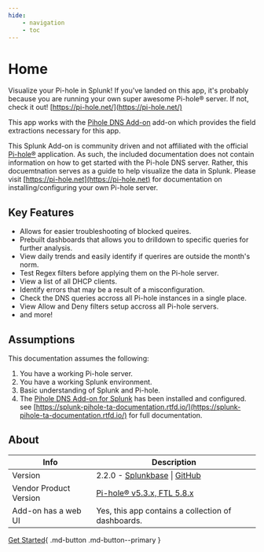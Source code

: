 ```yaml
---
hide:
    - navigation
    - toc
---
```

# Home

Visualize your Pi-hole in Splunk! If you've landed on this app, it's probably because you are running your own super awesome Pi-hole® server. If not, check it out! [https://pi-hole.net/](https://pi-hole.net/)

This app works with the [Pihole DNS Add-on](https://splunkbase.splunk.com/app/4505/) add-on which provides the field extractions necessary for this app.

This Splunk Add-on is community driven and not affiliated with the official [Pi-hole®](https://pi-hole.net) application. As such, the included documentation does not contain information on how to get started with the Pi-hole DNS server. Rather, this docuemtnation serves as a guide to help visualize the data in Splunk. Please visit [https://pi-hole.net](https://pi-hole.net) for documentation on installing/configuring your own Pi-hole server.

## Key Features

* Allows for easier troubleshooting of blocked queires.
* Prebuilt dashboards that allows you to drilldown to specific queries for further analysis.
* View daily trends and easily identify if querires are outside the month's norm. 
* Test Regex filters before applying them on the Pi-hole server.
* View a list of all DHCP clients.
* Identify errors that may be a result of a misconfiguration.
* Check the DNS queries accross all Pi-hole instances in a single place.
* View Allow and Deny filters setup accross all Pi-hole servers.
* and more!

## Assumptions

This documentation assumes the following:

1. You have a working Pi-hole server.
2. You have a working Splunk environment.
3. Basic understanding of Splunk and Pi-hole.
4. The [Pihole DNS Add-on for Splunk](https://splunkbase.splunk.com/app/4505) has been installed and configured. see [https://splunk-pihole-ta-documentation.rtfd.io/](https://splunk-pihole-ta-documentation.rtfd.io/) for full documentation.

## About

Info | Description
---- | -----------
Version | 2.2.0 - [Splunkbase](https://splunkbase.splunk.com/app/4506) \| [GitHub](https://github.com/ZachChristensen28/pihole_dns_app)
Vendor Product Version | [Pi-hole® v5.3.x, FTL 5.8.x](https://pi-hole.net/)
Add-on has a web UI | Yes, this app contains a collection of dashboards.

[Get Started](getting-started/app-dependencies/){ .md-button .md-button--primary }
